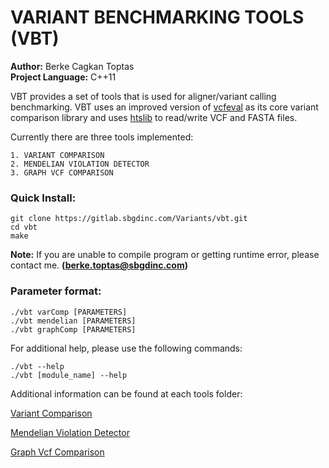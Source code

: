 # VARIANT BENCHMARKING TOOLS (VBT)

**Author:** Berke Cagkan Toptas  
**Project Language:** C++11

VBT provides a set of tools that is used for aligner/variant calling benchmarking. VBT uses an improved version of [vcfeval](https://github.com/RealTimeGenomics/rtg-tools) as its core variant comparison library and uses [htslib](https://htslib.org) to read/write VCF and FASTA files. 


Currently there are three tools implemented:

    1. VARIANT COMPARISON
    2. MENDELIAN VIOLATION DETECTOR
    3. GRAPH VCF COMPARISON

### Quick Install:

```
git clone https://gitlab.sbgdinc.com/Variants/vbt.git
cd vbt
make
```

**Note:** If you are unable to compile program or getting runtime error, please contact me. **(berke.toptas@sbgdinc.com)**

### Parameter format:

```
./vbt varComp [PARAMETERS]
./vbt mendelian [PARAMETERS]
./vbt graphComp [PARAMETERS]
```
For additional help, please use the following commands:

```
./vbt --help
./vbt [module_name] --help
```
Additional information can be found at each tools folder:

[Variant Comparison](DuoComparison/README.md)

[Mendelian Violation Detector](MendelianViolation/README.md)

[Graph Vcf Comparison](GraphComparison/README.md)

